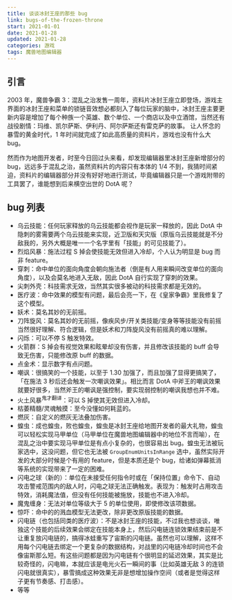 ```yaml
---
title: 谈谈冰封王座的那些 bug
link: bugs-of-the-frozen-throne
start: 2021-01-01
date: 2021-01-28
updated: 2021-01-28
categories: 游戏
tags: 魔兽地图编辑器
---
```


## 引言

2003 年，魔兽争霸 3：混乱之治发售一周年，资料片冰封王座立即登场，游戏主界面的冰封王座和菜单的锁链音效想必都刻入了每位玩家的脑中，冰封王座主要更新内容是增加了每个种族一个英雄、数个单位、一个商店以及中立酒馆，当然还有战役剧情：玛维、凯尔萨斯、伊利丹、阿尔萨斯还有雷克萨的故事。
让人怀念的暴雪的黄金时代，1 年时间就完成了如此高质量的资料片，游戏也没有什么大 bug。

<!-- more -->

然而作为地图开发者，时至今日回过头来看，却发现编辑器里冰封王座新增部分的 bug，远远多于混乱之治，虽然资料片的内容只有本体的 1/4 不到，我猜时间紧迫，资料片的编辑器部分并没有好好地进行测试，毕竟编辑器只是一个游戏附带的工具罢了，谁能想到后来横空出世的 DotA 呢？

## bug 列表

- 乌云技能：任何玩家释放的乌云技能都会视作是玩家一释放的，因此 DotA 中隐刺的雾需要两个乌云技能来实现，近卫版和天灾版（原版乌云技能就是不分敌我的，另外大概是唯一一个名字里有「技能」的可见技能了）。
- 烈焰风暴：施法过程 S 掉会使技能无效但进入冷却，个人认为明显是 bug 而非 feature。
- 穿刺：命中单位的面向角度会朝向施法者（倒是有人用来瞬间改变单位的面向角度），以及会莫名地进入无敌，因此 DotA 自行实现了穿刺的效果。
- 尖刺外壳：科技需求无效，当然其实很多被动的科技需求都是无效的。
- 医疗波：命中效果的模型有问题，最后会亮一下，在《皇家争霸》里我修复了这个模型。
- 妖术：莫名其妙的无前摇。
- 刀阵旋风：莫名其妙的无前摇，像疾风步/开关类技能/变身等等技能没有前摇当然很好理解、符合逻辑，但是妖术和刀阵旋风没有前摇真的难以理解。
- 闪烁：可以不停 S 触发特效。
- 火箭群：S 掉会有视觉效果和眩晕却没有伤害，并且修改该技能的 buff 会导致无伤害，只能修改原 buff 的数据。
- 点金术：显示数字有点问题。
- 嘲讽：很搞笑的一个技能，以至于 1.30 加强了，而且加强了显得更搞笑了，「在施法 3 秒后还会触发一次嘲讽效果」。相比而言 DotA 中斧王的嘲讽效果就要好很多，当然斧王的嘲讽是强控制，要实现弱控制的嘲讽我想也并不难。
- 火土风暴<sup>鬼才翻译</sup>：可以 S 掉使其无效但进入冷却。
- 枯萎精髓/灵魂触摸：至今没懂如何耗蓝的。
- 燃灰：自定义的燃灰无法叠加伤害。
- 蝗虫：成也蝗虫，败也蝗虫，蝗虫是冰封王座给地图开发者的最大礼物，蝗虫可以轻松实现马甲单位（马甲单位在魔兽地图编辑器中的地位不言而喻），在混乱之治中要实现马甲单位是有点小复杂的，也很容易出 bug。蝗虫无法被玩家选中，这没问题，但它也无法被 `GroupEnumUnitsInRange` 选中，虽然实际开发的大部分时候是个有用的 feature，但是本质还是个 bug，给诸如弹幕抵消等系统的实现带来了一定的困难。
- 闪电之球（新的）：单位在未接受任何指令时或在「保持位置」命令下、自动攻击警戒范围内的敌人时，闪电之球无法正确触发。表现为：触发时占用攻击特效，消耗魔法值，但没有任何技能被施放，技能也不进入冷却。
- 魔鬼缠身：无法对单位等级大于 5 的单位使用，即使修改该项数据。
- 惊吓：命中的的溅血模型无法更改，除非更改原版技能的数据。
- 闪电链（也包括同类的医疗波）：不是冰封王座的技能，不过我也想谈谈，唯独这个技能的后续效果会绑定在技能本身上，然后闪电链连锁效果结束前是不让重复放闪电链的，搞得冰蛙重写了宙斯的闪电链。虽然也可以理解，这样不用每个闪电链去绑定一个更复杂的数据结构，对战里的闪电链冷却时间也不会像宙斯那么短。有这些问题都是因为闪电链有个很明显的延迟效果，其实是比较奇怪的，闪电嘛，本就应该是电光火石一瞬间的事（比如英雄无敌 3 的连锁闪电就很真实），暴雪搞成这种效果无非是想增加操作空间（或者是觉得这样子更有节奏感、打击感）。
- 等等
